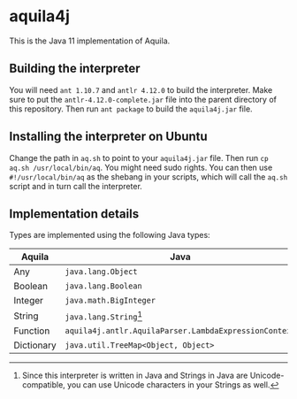 # aquila4j

This is the Java 11 implementation of Aquila.

## Building the interpreter

You will need `ant 1.10.7` and `antlr 4.12.0` to build the interpreter.
Make sure to put the `antlr-4.12.0-complete.jar` file into the parent directory of this repository.
Then run `ant package` to build the `aquila4j.jar` file.

## Installing the interpreter on Ubuntu

Change the path in `aq.sh` to point to your `aquila4j.jar` file.
Then run `cp aq.sh /usr/local/bin/aq`. You might need sudo rights.
You can then use `#!/usr/local/bin/aq` as the shebang in your scripts, which will call the `aq.sh` script and in turn call the interpreter.

## Implementation details

Types are implemented using the following Java types:

| Aquila     | Java                                                  |
|------------|-------------------------------------------------------|
| Any        | `java.lang.Object`                                    |
| Boolean    | `java.lang.Boolean`                                   |
| Integer    | `java.math.BigInteger`                                |
| String     | `java.lang.String`[^1]                                |
| Function   | `aquila4j.antlr.AquilaParser.LambdaExpressionContext` |
| Dictionary | `java.util.TreeMap<Object, Object>`                   |

[^1]: Since this interpreter is written in Java and Strings in Java are Unicode-compatible, you can use Unicode characters in your Strings as well.
